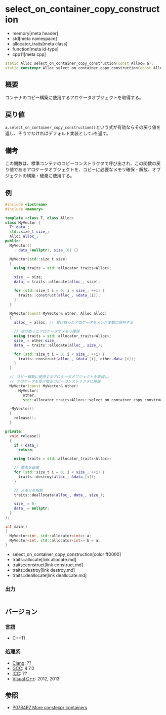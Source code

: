 # select_on_container_copy_construction
* memory[meta header]
* std[meta namespace]
* allocator_traits[meta class]
* function[meta id-type]
* cpp11[meta cpp]

```cpp
static Alloc select_on_container_copy_construction(const Alloc& a);                 // C++17 まで
static constexpr Alloc select_on_container_copy_construction(const Alloc& a);       // C++20 から
```

## 概要
コンテナのコピー構築に使用するアロケータオブジェクトを取得する。


## 戻り値
`a.select_on_container_copy_construction()`という式が有効ならその戻り値を返し、そうでなければデフォルト実装として`a`を返す。


## 備考
この関数は、標準コンテナのコピーコンストラクタで呼び出され、この関数の戻り値であるアロケータオブジェクトを、コピーに必要なメモリ確保・解放、オブジェクトの構築・破棄に使用する。


## 例
```cpp example
#include <iostream>
#include <memory>

template <class T, class Alloc>
class MyVector {
  T* data_;
  std::size_t size_;
  Alloc alloc_;
public:
  MyVector()
    : data_(nullptr), size_(0) {}

  MyVector(std::size_t size)
  {
    using traits = std::allocator_traits<Alloc>;

    size_ = size;
    data_ = traits::allocate(alloc_, size);

    for (std::size_t i = 0; i < size_; ++i) {
      traits::construct(alloc_, &data_[i]);
    }
  }

  MyVector(const MyVector& other, Alloc alloc)
  {
    alloc_ = alloc; // 受け取ったアロケータをメンバ変数に保持する

    // 受け取ったアロケータでメモリ確保
    using traits = std::allocator_traits<Alloc>;
    size_ = other.size_;
    data_ = traits::allocate(alloc_, size_);

    for (std::size_t i = 0; i < size_; ++i) {
      traits::construct(alloc_, &data_[i], other.data_[i]);
    }
  }

  // コピー構築に使用するアロケータオブジェクトを取得し、
  // アロケータを受け取るコピーコンストラクタに移譲
  MyVector(const MyVector& other)
    : MyVector(
        other,
        std::allocator_traits<Alloc>::select_on_container_copy_construction(other.alloc_)) {}

  ~MyVector()
  {
    release();
  }

private:
  void release()
  {
    if (!data_)
      return;

    using traits = std::allocator_traits<Alloc>;

    // 要素を破棄
    for (std::size_t i = 0; i < size_; ++i) {
      traits::destroy(alloc_, &data_[i]);
    }

    // メモリを解放
    traits::deallocate(alloc_, data_, size_);

    size_ = 0;
    data_ = nullptr;
  }
};

int main()
{
  MyVector<int, std::allocator<int>> a;
  MyVector<int, std::allocator<int>> b = a;
}
```
* select_on_container_copy_construction[color ff0000]
* traits::allocate[link allocate.md]
* traits::construct[link construct.md]
* traits::destroy[link destroy.md]
* traits::deallocate[link deallocate.md]

### 出力
```
```

## バージョン
### 言語
- C++11

### 処理系
- [Clang](/implementation.md#clang): ??
- [GCC](/implementation.md#gcc): 4.7.0
- [ICC](/implementation.md#icc): ??
- [Visual C++](/implementation.md#visual_cpp): 2012, 2013


## 参照
- [P0784R7 More constexpr containers](http://www.open-std.org/jtc1/sc22/wg21/docs/papers/2019/p0784r7.html)

